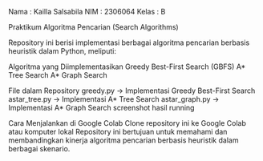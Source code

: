 Nama : Kailla Salsabila
NIM : 2306064
Kelas : B

Praktikum Algoritma Pencarian (Search Algorithms)

Repository ini berisi implementasi berbagai algoritma pencarian berbasis heuristik dalam Python, meliputi:

Algoritma yang Diimplementasikan
Greedy Best-First Search (GBFS)
A* Tree Search
A* Graph Search

File dalam Repository
greedy.py → Implementasi Greedy Best-First Search
astar_tree.py → Implementasi A* Tree Search
astar_graph.py → Implementasi A* Graph Search
screenshot hasil running

Cara Menjalankan di Google Colab
Clone repository ini ke Google Colab atau komputer lokal
Repository ini bertujuan untuk memahami dan membandingkan kinerja algoritma pencarian berbasis heuristik dalam berbagai skenario.
